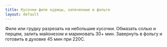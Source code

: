 ```yaml
---
title: Кусочки филе курицы, запеченные в фольге
layout: default
---
```

Филе или грудку разрезать на небольшие кусочки.
Обмазать солью и перцем, залить майонезом и
мариновать 30+ мин. Завернуть в фольгу и готовить
в духовке 45 мин при 220С.
